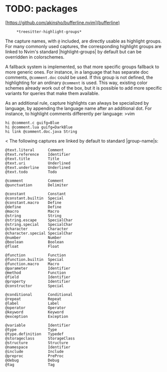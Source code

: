 # TODO: packages

[https://github.com/akinsho/bufferline.nvim](bufferline)

         *treesitter-highlight-groups*
The capture names, with `@` included, are directly usable as highlight groups.
For many commonly used captures, the corresponding highlight groups are linked
to Nvim's standard |highlight-groups| by default but can be overridden in
colorschemes.

A fallback system is implemented, so that more specific groups fallback to
more generic ones. For instance, in a language that has separate doc comments,
`@comment.doc` could be used. If this group is not defined, the highlighting
for an ordinary `@comment` is used. This way, existing color schemes already
work out of the box, but it is possible to add more specific variants for
queries that make them available.

As an additional rule, capture highlights can always be specialized by
language, by appending the language name after an additional dot. For
instance, to highlight comments differently per language: >vim

    hi @comment.c guifg=Blue
    hi @comment.lua guifg=DarkBlue
    hi link @comment.doc.java String
<
The following captures are linked by default to standard |group-name|s:
>
    @text.literal      Comment
    @text.reference    Identifier
    @text.title        Title
    @text.uri          Underlined
    @text.underline    Underlined
    @text.todo         Todo

    @comment           Comment
    @punctuation       Delimiter

    @constant          Constant
    @constant.builtin  Special
    @constant.macro    Define
    @define            Define
    @macro             Macro
    @string            String
    @string.escape     SpecialChar
    @string.special    SpecialChar
    @character         Character
    @character.special SpecialChar
    @number            Number
    @boolean           Boolean
    @float             Float

    @function          Function
    @function.builtin  Special
    @function.macro    Macro
    @parameter         Identifier
    @method            Function
    @field             Identifier
    @property          Identifier
    @constructor       Special

    @conditional       Conditional
    @repeat            Repeat
    @label             Label
    @operator          Operator
    @keyword           Keyword
    @exception         Exception

    @variable          Identifier
    @type              Type
    @type.definition   Typedef
    @storageclass      StorageClass
    @structure         Structure
    @namespace         Identifier
    @include           Include
    @preproc           PreProc
    @debug             Debug
    @tag               Tag
